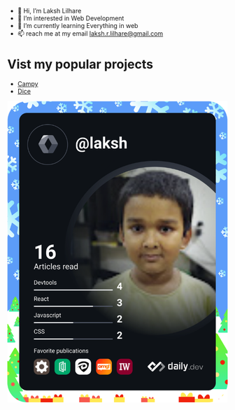 <link rel="preconnect" href="https://fonts.googleapis.com">
<link rel="preconnect" href="https://fonts.gstatic.com" crossorigin>
<link href="https://fonts.googleapis.com/css2?family=Roboto&display=swap" rel="stylesheet">

- 👋 Hi, I’m Laksh Lilhare
- 👀 I’m interested in Web Development
- 🌱 I’m currently learning Everything in web
- 📫 reach me at my email laksh.r.lilhare@gmail.com

# Vist my popular projects

- [Campy](https://bit.ly/lrlc-camps)
- [Dice](https://github.com/LakshLilhare-in/laksh-dice/tree/main)

<img src='https://raw.githubusercontent.com/LakshLilhare-in/LakshLilhare-in/fe413d5e712f3c165dd22e19e23d854a705a3697/devcard.svg'>
